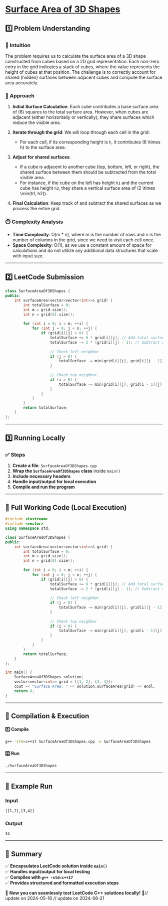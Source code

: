 # **[Surface Area of 3D Shapes](https://leetcode.com/problems/surface-area-of-3d-shapes/description/)**  

## **1️⃣ Problem Understanding**  
### **📌 Intuition**  
The problem requires us to calculate the surface area of a 3D shape constructed from cubes based on a 2D grid representation. Each non-zero entry in the grid indicates a stack of cubes, where the value represents the height of cubes at that position. The challenge is to correctly account for shared (hidden) surfaces between adjacent cubes and compute the surface area accurately.

### **🚀 Approach**  
1. **Initial Surface Calculation**: Each cube contributes a base surface area of \(6\) squares to the total surface area. However, when cubes are adjacent (either horizontally or vertically), they share surfaces which reduce the visible area.
  
2. **Iterate through the grid**: We will loop through each cell in the grid:
   - For each cell, if its corresponding height is `h`, it contributes \(6 \times h\) to the surface area.
  
3. **Adjust for shared surfaces**:
   - If a cube is adjacent to another cube (top, bottom, left, or right), the shared surface between them should be subtracted from the total visible area.
   - For instance, if the cube on the left has height `h1` and the current cube has height `h2`, they share a vertical surface area of \(2 \times \min(h1, h2)\).
  
4. **Final Calculation**: Keep track of and subtract the shared surfaces as we process the entire grid.

### **⏱️ Complexity Analysis**  
- **Time Complexity**: O(m * n), where m is the number of rows and n is the number of columns in the grid, since we need to visit each cell once.
- **Space Complexity**: O(1), as we use a constant amount of space for calculations and do not utilize any additional data structures that scale with input size.

---

## **2️⃣ LeetCode Submission**  
```cpp
class SurfaceAreaOf3DShapes {
public:
    int surfaceArea(vector<vector<int>>& grid) {
        int totalSurface = 0;
        int m = grid.size();
        int n = grid[0].size();
        
        for (int i = 0; i < m; ++i) {
            for (int j = 0; j < n; ++j) {
                if (grid[i][j] > 0) {
                    totalSurface += 6 * grid[i][j]; // Add total surface area for cubes
                    totalSurface -= 2 * (grid[i][j] - 1); // Subtract shared surfaces.
                    
                    // Check left neighbor
                    if (j > 0) {
                        totalSurface -= min(grid[i][j], grid[i][j - 1]) * 2;
                    }
                    
                    // Check top neighbor
                    if (i > 0) {
                        totalSurface -= min(grid[i][j], grid[i - 1][j]) * 2;
                    }
                }
            }
        }
        return totalSurface;
    }
};  
```

---

## **3️⃣ Running Locally**  
### **✅ Steps**  
1. **Create a file**: `SurfaceAreaOf3DShapes.cpp`  
2. **Wrap the `SurfaceAreaOf3DShapes` class** inside `main()`  
3. **Include necessary headers**  
4. **Handle input/output for local execution**  
5. **Compile and run the program**  

---  

## **📝 Full Working Code (Local Execution)**  
```cpp
#include <iostream>
#include <vector>
using namespace std;

class SurfaceAreaOf3DShapes {
public:
    int surfaceArea(vector<vector<int>>& grid) {
        int totalSurface = 0;
        int m = grid.size();
        int n = grid[0].size();
        
        for (int i = 0; i < m; ++i) {
            for (int j = 0; j < n; ++j) {
                if (grid[i][j] > 0) {
                    totalSurface += 6 * grid[i][j]; // Add total surface area for cubes
                    totalSurface -= 2 * (grid[i][j] - 1); // Subtract shared surfaces.
                    
                    // Check left neighbor
                    if (j > 0) {
                        totalSurface -= min(grid[i][j], grid[i][j - 1]) * 2;
                    }
                    
                    // Check top neighbor
                    if (i > 0) {
                        totalSurface -= min(grid[i][j], grid[i - 1][j]) * 2;
                    }
                }
            }
        }
        return totalSurface;
    }
};

int main() {
    SurfaceAreaOf3DShapes solution;
    vector<vector<int>> grid = {{1, 2}, {3, 4}};
    cout << "Surface Area: " << solution.surfaceArea(grid) << endl;
    return 0;
}
```  

---  

## **🔧 Compilation & Execution**  
#### **1️⃣ Compile**  
```bash
g++ -std=c++17 SurfaceAreaOf3DShapes.cpp -o SurfaceAreaOf3DShapes
```  

#### **2️⃣ Run**  
```bash
./SurfaceAreaOf3DShapes
```  

---  

## **🎯 Example Run**  
### **Input**  
```
[[1,2],[3,4]]
```  
### **Output**  
```
34
```  

---  

## **📌 Summary**  
✅ **Encapsulates LeetCode solution inside `main()`**  
✅ **Handles input/output for local testing**  
✅ **Compiles with `g++ -std=c++17`**  
✅ **Provides structured and formatted execution steps**  

🚀 **Now you can seamlessly test LeetCode C++ solutions locally!** 🚀// update on 2024-05-16
// update on 2024-06-21
